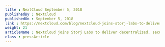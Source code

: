 ```yaml
---
title : NextCloud September 5, 2018
publishedBy : NextCloud
publishedOn : September 5, 2018
link : https://nextcloud.com/blog/nextcloud-joins-storj-labs-to-deliver-decentralized-secure-storage/
weight: 21
articleName : Nextcloud joins Storj Labs to deliver decentralized, secure storage
class : pressArticle
---
```

